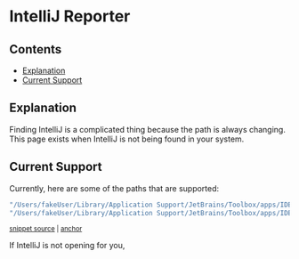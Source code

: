 <a id="top"></a>

# IntelliJ Reporter

<!-- toc -->
## Contents

  * [Explanation](#explanation)
  * [Current Support](#current-support)<!-- endToc -->

## Explanation

Finding IntelliJ is a complicated thing because the path is always changing.
This page exists when IntelliJ is not being found in your system.


## Current Support

Currently, here are some of the paths that are supported:

<!-- snippet: SupportedIntelliJPaths -->
<a id='snippet-supportedintellijpaths'></a>
```java
"/Users/fakeUser/Library/Application Support/JetBrains/Toolbox/apps/IDEA-C/ch-0/223.8617.56/IntelliJ IDEA CE.app/Contents/MacOS/idea",
"/Users/fakeUser/Library/Application Support/JetBrains/Toolbox/apps/IDEA-U/ch-0/223.8617.56/IntelliJ IDEA 2022.2 EAP.app"
```
<sup><a href='/approvaltests/src/test/java/org/approvaltests/reporters/intellij/IntelliJPathResolverTest.java#L80-L83' title='Snippet source file'>snippet source</a> | <a href='#snippet-supportedintellijpaths' title='Start of snippet'>anchor</a></sup>
<!-- endSnippet -->

If IntelliJ is not opening for you, 
